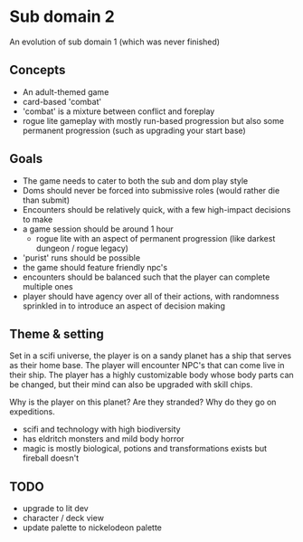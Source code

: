 # Sub domain 2

An evolution of sub domain 1 (which was never finished)

## Concepts

- An adult-themed game
- card-based 'combat'
- 'combat' is a mixture between conflict and foreplay
- rogue lite gameplay with mostly run-based progression but also some permanent progression (such as upgrading your start base)

## Goals

- The game needs to cater to both the sub and dom play style
- Doms should never be forced into submissive roles (would rather die than submit)
- Encounters should be relatively quick, with a few high-impact decisions to make
- a game session should be around 1 hour
  - rogue lite with an aspect of permanent progression (like darkest dungeon / rogue legacy)
- 'purist' runs should be possible
- the game should feature friendly npc's
- encounters should be balanced such that the player can complete multiple ones
- player should have agency over all of their actions, with randomness sprinkled in to introduce an aspect of decision making

## Theme & setting

Set in a scifi universe, the player is on a sandy planet has a ship that serves as their home base. The player will encounter NPC's that can come live in their ship. The player has a highly customizable body whose body parts can be changed, but their mind can also be upgraded with skill chips.

Why is the player on this planet? Are they stranded? Why do they go on expeditions.

- scifi and technology with high biodiversity
- has eldritch monsters and mild body horror
- magic is mostly biological, potions and transformations exists but fireball doesn't

## TODO
- upgrade to lit dev
- character / deck view
- update palette to nickelodeon palette
